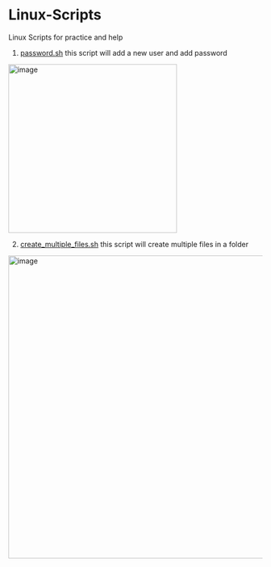 # Linux-Scripts
Linux Scripts for practice and help

1. [password.sh](https://github.com/paragpallavsingh/Linux-Scripts/blob/main/password.sh) this script will add a new user and add password

<img width="334" alt="image" src="https://github.com/paragpallavsingh/Linux-Scripts/assets/40052830/e112855f-2a27-4f7b-a116-8f4aab0827c1">

2. [create_multiple_files.sh](https://github.com/paragpallavsingh/Linux-Scripts/blob/main/create_multiple_files.sh) this script will create multiple files in a folder

<img width="600" alt="image" src="https://github.com/paragpallavsingh/Linux-Scripts/assets/40052830/02f071cc-209b-4ee0-9f18-34ec4b0ea383">
